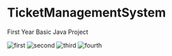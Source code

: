 # TicketManagementSystem
First Year Basic Java Project

![first](https://user-images.githubusercontent.com/61562488/127178797-c6d4e948-3f91-45fb-b949-29beaefcfb48.png)
![second](https://user-images.githubusercontent.com/61562488/127178810-6b4b6730-c7a1-4c99-8497-fbd0fcfb5d81.png)
![third](https://user-images.githubusercontent.com/61562488/127178812-c9924ea4-f63b-4879-88b0-fc85086cd3f3.png)
![fourth](https://user-images.githubusercontent.com/61562488/127178814-cdab2eaf-6227-408e-b3ea-78e69a51fa5e.png)


